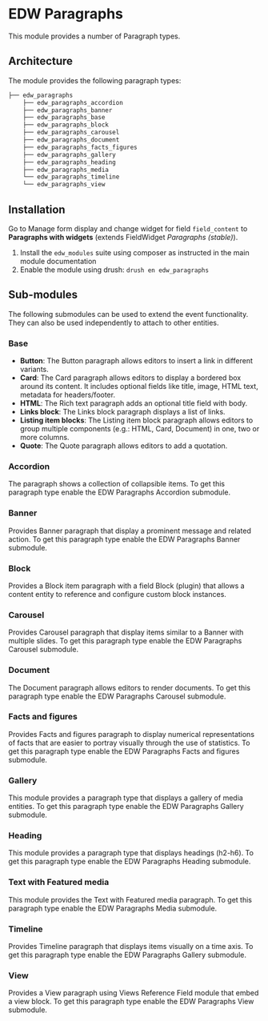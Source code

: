 EDW Paragraphs
=============================================

This module provides a number of Paragraph types.

## Architecture

The module provides the following paragraph types:

```php
├── edw_paragraphs
    ├── edw_paragraphs_accordion
    ├── edw_paragraphs_banner
    ├── edw_paragraphs_base
    ├── edw_paragraphs_block
    ├── edw_paragraphs_carousel
    ├── edw_paragraphs_document
    ├── edw_paragraphs_facts_figures
    ├── edw_paragraphs_gallery
    ├── edw_paragraphs_heading
    ├── edw_paragraphs_media
    └── edw_paragraphs_timeline
    └── edw_paragraphs_view
```

## Installation

Go to Manage form display and change widget for field `field_content` to **Paragraphs with widgets** (extends FieldWidget _Paragraphs (stable)_).

1. Install the `edw_modules` suite using composer as instructed in the main module documentation
2. Enable the module using drush: `drush en edw_paragraphs`

## Sub-modules

The following submodules can be used to extend the event functionality. They can also be used independently to attach to
other entities.

### Base
- **Button**: The Button paragraph allows editors to insert a link in different
variants.
- **Card**: The Card paragraph allows editors to display a bordered box around
its content. It includes optional fields like title, image, HTML text, metadata
for headers/footer.
- **HTML**: The Rich text paragraph adds an optional title field with body.
- **Links block**: The Links block paragraph displays a list of links.
- **Listing item blocks**: The Listing item block paragraph allows editors to group
multiple components (e.g.: HTML, Card, Document) in one, two or more columns.
- **Quote**: The Quote paragraph allows editors to add a quotation.

### Accordion
The paragraph shows a collection of collapsible items. To get this paragraph
type enable the EDW Paragraphs Accordion submodule.

### Banner
Provides Banner paragraph that display a prominent message and related action.
To get this paragraph type enable the EDW Paragraphs Banner submodule.

### Block
Provides a Block item paragraph with a field Block (plugin) that allows a
content entity to reference and configure custom block instances.

### Carousel
Provides Carousel paragraph that display items similar to a Banner with
multiple slides. To get this paragraph type enable the EDW Paragraphs Carousel
submodule.

### Document
The Document paragraph allows editors to render documents. To get this paragraph
type enable the EDW Paragraphs Carousel submodule.

### Facts and figures
Provides Facts and figures paragraph to display numerical representations of
facts that are easier to portray visually through the use of statistics. To get
this paragraph type enable the EDW Paragraphs Facts and figures submodule.

### Gallery
This module provides a paragraph type that displays a gallery of media entities.
To get this paragraph type enable the EDW Paragraphs Gallery submodule.

### Heading
This module provides a paragraph type that displays headings (h2-h6). To get
this paragraph type enable the EDW Paragraphs Heading submodule.

### Text with Featured media
This module provides the Text with Featured media paragraph. To get this
paragraph type enable the EDW Paragraphs Media submodule.

### Timeline
Provides Timeline paragraph that displays items visually on a time axis. To get
this paragraph type enable the EDW Paragraphs Gallery submodule.

### View
Provides a View paragraph using Views Reference Field module that embed a view
block. To get this paragraph type enable the EDW Paragraphs View submodule.